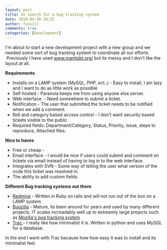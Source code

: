 ```yaml
---
layout: post
title: In search for a bug tracking system 
date: 2010-04-30 10:32
author: funvill
comments: true
categories: [Development]
---
```

I'm about to start a new development project with a new group and we needed some sort of bug tracking system to coordinate all our efforts.  Previously I have used <a href="http://www.mantisbt.org/">www.mantisbt.org/</a> but its messy and I don't like the layout at all.

<strong>Requirements</strong>
<ul>
	<li>Installs on a LAMP system (MySQL, PHP, ect..) - Easy to install, I am lazy and I want to do as little work as possible</li>
	<li>Self hosted - Paranoia keeps me from using anyone else server.</li>
	<li>Web interface  - Need somewhere to submit a ticket.</li>
	<li>Notification - The user that submitted the ticket needs to be notified when we add a comment.</li>
	<li>Roll and category based access control - I don't want security based tickets visible to the public</li>
	<li>Required fields: Department/Category, Status, Priority, issue, steps to reproduce, Attached files.</li>
</ul>
<strong>Nice to haves </strong>
<ul>
	<li>Free or cheap -</li>
	<li>Email interface - I would be nice if users could submit and comment on tickets via email instead of having to log in to the web interface.</li>
	<li>Integrates with SVN - Some way of telling the user what version of the code this ticket was resolved in.</li>
	<li>The ability to add custom fields.</li>
</ul>
<strong>Different Bug tracking systems out there </strong>
<ul>
	<li><a href="http://www.redmine.org/">Redmine</a> - Written in Ruby on rails and will not run out of the box on a LAMP system.</li>
	<li><a href="http://www.bugzilla.org/">Bugzilla</a> - Mature, its been around for years and used by many different projects. IT scales increadably well up to extreamly large projects such as <a href="https://bugzilla.mozilla.org/">Mozilla's bug tracking system</a></li>
	<li><a href="http://trac.edgewall.org/">Trac </a>- I really like how minimalist it is. Written in python and uses MySQL for a database.</li>
</ul>
In the end I went with Trac because how how easy it was to install and its minimalist feel.
